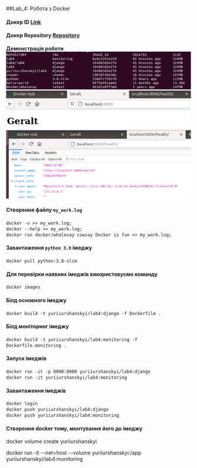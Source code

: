 ##Lab_4: Робота з Docker

#### Докер ID [Link](https://hub.docker.com/u/yuriiurshanskyi)
#### Докер Repository [Repository](https://hub.docker.com/repository/docker/yuriiurshanskyi/lab4)

__Демонстрація роботи__
![](./images.png)
![](./geralt.png)
![](./health.png)


#### Створення файлу `my_work.log`
```
docker -v >> my_work.log;
docker --help >> my_work.log;
docker run docker/whalesay cowsay Docker is fun >> my_work.log;
```

#### Завантаження `python 3.8` імеджу
```
docker pull python:3.8-slim
```
#### Для перевірки наявних імеджів використовуємо команду
```
docker images
```
#### Білд основного імеджу
```
docker build -t yuriiurshanskyi/lab4:django -f Dockerfile .
```
#### Білд моніторинг імеджу
```
docker build -t yuriiurshanskyi/lab4:monitoring -f Dockerfile.monitoring .
```
#### Запуск імеджів
```
docker run -it -p 8000:8000 yuriiurshanskyi/lab4:django
docker run -it yuriiurshanskyi/lab4:monitoring
```
#### Завантаження імеджів
```
docker login
docker push yuriiurshanskyi/lab4:django
docker push yuriiurshanskyi/lab4:monitoring
```
#### Створення docker тому, монтування його до імеджу

docker volume create yuriiurshanskyi

docker run -it --net=host --volume yuriiurshanskyi:/app yuriiurshanskyi/lab4:monitoring
